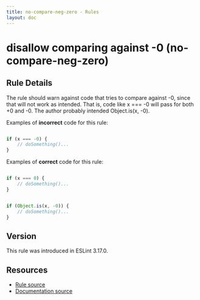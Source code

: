 ```yaml
---
title: no-compare-neg-zero - Rules
layout: doc
---
```

<!-- Note: No pull requests accepted for this file. See README.md in the root directory for details. -->

# disallow comparing against -0 (no-compare-neg-zero)

## Rule Details

The rule should warn against code that tries to compare against -0, since that will not work as intended. That is, code like x === -0 will pass for both +0 and -0. The author probably intended Object.is(x, -0).

Examples of **incorrect** code for this rule:

```js

if (x === -0) {
    // doSomething()...
}
```

Examples of **correct** code for this rule:

```js

if (x === 0) {
    // doSomething()...
}
```

```js

if (Object.is(x, -0)) {
    // doSomething()...
}
```



## Version

This rule was introduced in ESLint 3.17.0.

## Resources

* [Rule source](https://github.com/eslint/eslint/tree/master/lib/rules/no-compare-neg-zero.js)
* [Documentation source](https://github.com/eslint/eslint/tree/master/docs/rules/no-compare-neg-zero.md)
